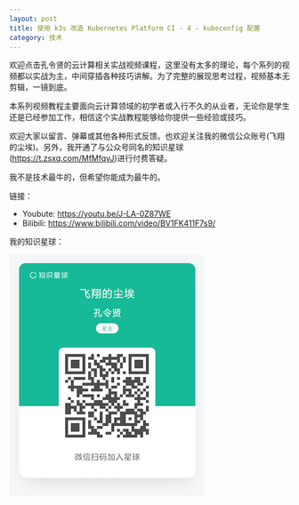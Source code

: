 ```yaml
---
layout: post
title: 使用 k3s 改造 Kubernetes Platform CI - 4 - kubeconfig 配置
category: 技术
---
```


欢迎点击孔令贤的云计算相关实战视频课程，这里没有太多的理论，每个系列的视频都以实战为主，中间穿插各种技巧讲解。为了完整的展现思考过程，视频基本无剪辑，一镜到底。

本系列视频教程主要面向云计算领域的初学者或入行不久的从业者，无论你是学生还是已经参加工作，相信这个实战教程能够给你提供一些经验或技巧。

欢迎大家以留言、弹幕或其他各种形式反馈。也欢迎关注我的微信公众账号(飞翔的尘埃)。另外，我开通了与公众号同名的知识星球(https://t.zsxq.com/MfMfqvJ)进行付费答疑。

我不是技术最牛的，但希望你能成为最牛的。

链接：
- Youbute: https://youtu.be/J-LA-0Z87WE
- Bilibili: https://www.bilibili.com/video/BV1FK411F7s9/

我的知识星球：

![](/images/2021-05-13-zhishixingqiu/1.png)